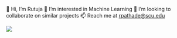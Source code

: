 👋 Hi, I’m Rutuja
👀 I’m interested in Machine Learning
💞️ I’m looking to collaborate on similar projects
📫 Reach me at rpathade@scu.edu

![](Rutuja_Git.gif)

<!---
RPathade/RPathade is a ✨ special ✨ repository because its `README.md` (this file) appears on your GitHub profile.
You can click the Preview link to take a look at your changes.
--->
